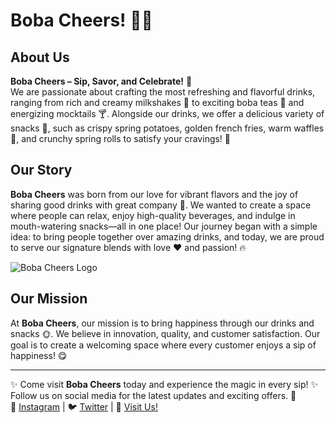 # Boba Cheers! 🍹✨

## About Us

**Boba Cheers – Sip, Savor, and Celebrate!** 🌟  
We are passionate about crafting the most refreshing and flavorful drinks, ranging from rich and creamy milkshakes 🍨 to exciting boba teas 🧋 and energizing mocktails 🍸. Alongside our drinks, we offer a delicious variety of snacks 🍟, such as crispy spring potatoes, golden french fries, warm waffles 🧇, and crunchy spring rolls to satisfy your cravings! 🥳

## Our Story

**Boba Cheers** was born from our love for vibrant flavors and the joy of sharing good drinks with great company 👫. We wanted to create a space where people can relax, enjoy high-quality beverages, and indulge in mouth-watering snacks—all in one place! Our journey began with a simple idea: to bring people together over amazing drinks, and today, we are proud to serve our signature blends with love ❤️ and passion! 🔥

![Boba Cheers Logo](image/download.jpg)  <!-- Add your logo or any relevant image link here -->

## Our Mission

At **Boba Cheers**, our mission is to bring happiness through our drinks and snacks 🌞. We believe in innovation, quality, and customer satisfaction. Our goal is to create a welcoming space where every customer enjoys a sip of happiness! 😋

---

✨ Come visit **Boba Cheers** today and experience the magic in every sip! ✨  
Follow us on social media for the latest updates and exciting offers. 🎉  
📱 [Instagram](#) | 🐦 [Twitter](#) | 📍 [Visit Us!](#)
